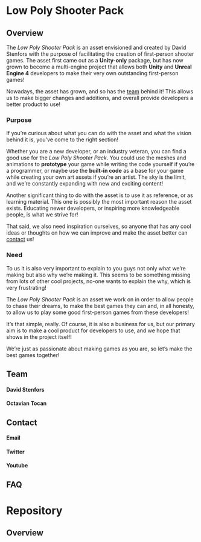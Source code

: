 # Low Poly Shooter Pack

## Overview

The _Low Poly Shooter Pack_ is an asset envisioned and created by David Stenfors with the purpose of facilitating the creation of first-person shooter games. The asset first came out as a **Unity-only** package, but has now grown to become a multi-engine project that allows both **Unity** and **Unreal Engine 4** developers to make their very own outstanding first-person games!

Nowadays, the asset has grown, and so has the [team]() behind it! This allows us to make bigger changes and additions, and overall provide developers a better product to use!

### Purpose

If you’re curious about what you can do with the asset and what the vision behind it is, you’ve come to the right section!

Whether you are a new developer, or an industry veteran, you can find a good use for the _Low Poly Shooter Pack_. You could use the meshes and animations to **prototype** your game while writing the code yourself if you’re a programmer, or maybe use the **built-in code** as a base for your game while creating your own art assets if you’re an artist. The sky is the limit, and we’re constantly expanding with new and exciting content!

Another significant thing to do with the asset is to use it as reference, or as learning material. This one is possibly the most important reason the asset exists. Educating newer developers, or inspiring more knowledgeable people, is what we strive for! 

That said, we also need inspiration ourselves, so anyone that has any cool ideas or thoughts on how we can improve and make the asset better can [contact]() us!

### Need

To us it is also very important to explain to you guys not only what we’re making but also why we’re making it. This seems to be something missing from lots of other cool projects, no-one wants to explain the why, which is very frustrating! 

The _Low Poly Shooter Pack_ is an asset we work on in order to allow people to chase their dreams, to make the best games they can and, in all honesty, to allow us to play some good first-person games from these developers!

It’s that simple, really. Of course, it is also a business for us, but our primary aim is to make a cool product for developers to use, and we hope that shows in the project itself!

We’re just as passionate about making games as you are, so let’s make the best games together!

## Team

#### David Stenfors

#### Octavian Tocan

## Contact

#### Email

#### Twitter

#### Youtube

## FAQ

# Repository

## Overview
